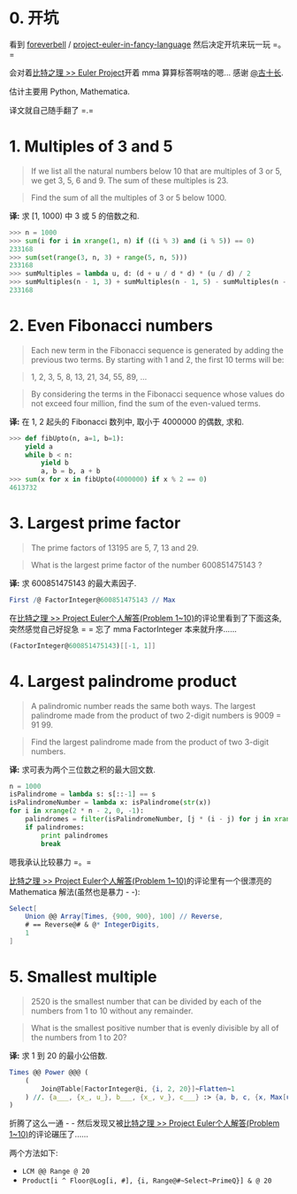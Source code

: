 # 0. 开坑

看到 [foreverbell](https://github.com/foreverbell) / [project-euler-in-fancy-language](https://github.com/foreverbell/project-euler-in-fancy-language) 然后决定开坑来玩一玩 =。=

会对着[比特之理 >> Euler Project](http://www.kylen314.com/tag/euler-project)开着 mma 算算标答啊啥的嗯... 感谢 [@古十长](http://www.zhihu.com/people/kylen314).

估计主要用 Python, Mathematica.

译文就自己随手翻了 =.=


# 1. Multiples of 3 and 5

> If we list all the natural numbers below 10 that are multiples of 3 or 5, we get 3, 5, 6 and 9. The sum of these multiples is 23.

> Find the sum of all the multiples of 3 or 5 below 1000.

**译:** 求 [1, 1000) 中 3 或 5 的倍数之和.

```python
>>> n = 1000
>>> sum(i for i in xrange(1, n) if ((i % 3) and (i % 5)) == 0)
233168
>>> sum(set(range(3, n, 3) + range(5, n, 5)))
233168
>>> sumMultiples = lambda u, d: (d + u / d * d) * (u / d) / 2
>>> sumMultiples(n - 1, 3) + sumMultiples(n - 1, 5) - sumMultiples(n - 1, 15)
233168
```


# 2. Even Fibonacci numbers

> Each new term in the Fibonacci sequence is generated by adding the previous two terms. By starting with 1 and 2, the first 10 terms will be:

> 1, 2, 3, 5, 8, 13, 21, 34, 55, 89, ...

> By considering the terms in the Fibonacci sequence whose values do not exceed four million, find the sum of the even-valued terms.

**译:** 在 1, 2 起头的 Fibonacci 数列中, 取小于 4000000 的偶数, 求和.

```python
>>> def fibUpto(n, a=1, b=1):
    yield a
    while b < n:
        yield b
        a, b = b, a + b
>>> sum(x for x in fibUpto(4000000) if x % 2 == 0)
4613732
```


# 3. Largest prime factor

> The prime factors of 13195 are 5, 7, 13 and 29.

> What is the largest prime factor of the number 600851475143 ?

**译:** 求 600851475143 的最大素因子.

```mathematica
First /@ FactorInteger@600851475143 // Max
```

在[比特之理 >> Project Euler个人解答(Problem 1~10)](http://www.kylen314.com/archives/1824)的评论里看到了下面这条, 突然感觉自己好捉急 = = 忘了 mma FactorInteger 本来就升序......

```mathematica
(FactorInteger@600851475143)[[-1, 1]]
```


# 4. Largest palindrome product

> A palindromic number reads the same both ways. The largest palindrome made from the product of two 2-digit numbers is 9009 = 91 99.

> Find the largest palindrome made from the product of two 3-digit numbers.

**译:** 求可表为两个三位数之积的最大回文数.

```python
n = 1000
isPalindrome = lambda s: s[::-1] == s
isPalindromeNumber = lambda x: isPalindrome(str(x))
for i in xrange(2 * n - 2, 0, -1):
    palindromes = filter(isPalindromeNumber, [j * (i - j) for j in xrange((i / 2) + (i % 2), n)])
    if palindromes:
        print palindromes
        break
```

嗯我承认比较暴力 =。=

[比特之理 >> Project Euler个人解答(Problem 1~10)](http://www.kylen314.com/archives/1824)的评论里有一个很漂亮的 Mathematica 解法(虽然也是暴力 - -):

```mathematica
Select[
    Union @@ Array[Times, {900, 900}, 100] // Reverse,
    # == Reverse@# & @* IntegerDigits,
    1
]
```

# 5. Smallest multiple

> 2520 is the smallest number that can be divided by each of the numbers from 1 to 10 without any remainder.

> What is the smallest positive number that is evenly divisible by all of the numbers from 1 to 20?

**译:** 求 1 到 20 的最小公倍数.

```mathematica
Times @@ Power @@@ (
    (
        Join@Table[FactorInteger@i, {i, 2, 20}]~Flatten~1
    ) //. {a___, {x_, u_}, b___, {x_, v_}, c___} :> {a, b, c, {x, Max[u, v]}}
)
```

折腾了这么一通 - - 然后发现又被[比特之理 >> Project Euler个人解答(Problem 1~10)](http://www.kylen314.com/archives/1824)的评论碾压了......

两个方法如下:

- `LCM @@ Range @ 20`
- `Product[i ^ Floor@Log[i, #], {i, Range@#~Select~PrimeQ}] & @ 20`
